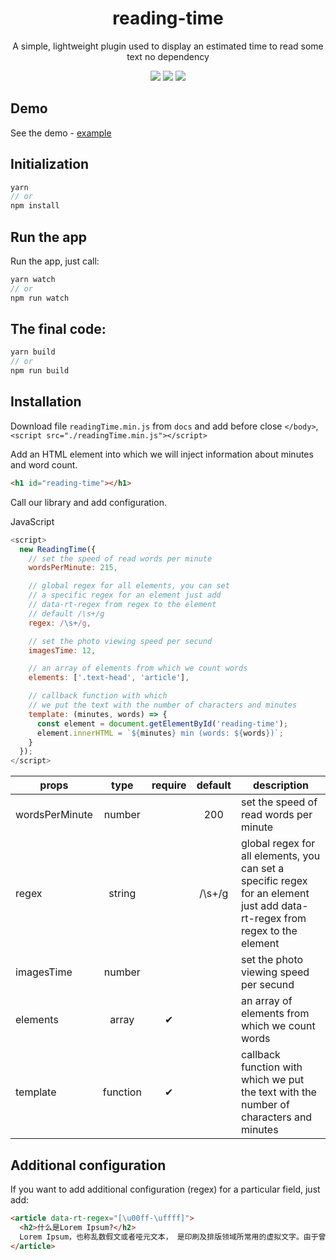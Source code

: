 <h1 align="center">reading-time</h1>

<p align="center">
  A simple, lightweight plugin used to display an estimated time to read some text no dependency
</p>

<p align="center">
  <img src="https://img.shields.io/github/package-json/v/tomik23/reading-time">
  <img src="https://img.shields.io/github/size/tomik23/reading-time/docs/readingTime.min.js">
  <a href="LICENSE">
    <img src="https://img.shields.io/badge/License-MIT-green.svg">
  </a>
</p>

## Demo

See the demo - [example](https://tomik23.github.io/reading-time/)


## Initialization
```js
yarn
// or
npm install
```

## Run the app
Run the app, just call:

```js
yarn watch
// or
npm run watch
```

## The final code:
```js
yarn build
// or
npm run build
```

## Installation
Download file `readingTime.min.js` from `docs` and add before close `</body>`, `<script src="./readingTime.min.js"></script>`

Add an HTML element into which we will inject information about minutes and word count.
```html
<h1 id="reading-time"></h1>
```
Call our library and add configuration.

JavaScript
```js
<script>
  new ReadingTime({
    // set the speed of read words per minute
    wordsPerMinute: 215,

    // global regex for all elements, you can set
    // a specific regex for an element just add 
    // data-rt-regex from regex to the element
    // default /\s+/g
    regex: /\s+/g,

    // set the photo viewing speed per secund
    imagesTime: 12,

    // an array of elements from which we count words
    elements: ['.text-head', 'article'],

    // callback function with which
    // we put the text with the number of characters and minutes
    template: (minutes, words) => {
      const element = document.getElementById('reading-time');
      element.innerHTML = `${minutes} min (words: ${words})`;
    }
  });
</script>
```
props | type | require | default | description
----- | :---: | :-----: | :-----: | -----------
wordsPerMinute | number |   | 200 | set the speed of read words per minute
regex | string |    | /\s+/g | global regex for all elements, you can set a specific regex for an element just add data-rt-regex from regex to the element
imagesTime | number |   |   | set the photo viewing speed per secund
elements | array | ✔ |   | an array of elements from which we count words
template | function | ✔ |    | callback function with which we put the text with the number of characters and minutes

## Additional configuration
If you want to add additional configuration (regex) for a particular field, just add:

```HTML
<article data-rt-regex="[\u00ff-\uffff]">
  <h2>什么是Lorem Ipsum?</h2>
  Lorem Ipsum，也称乱数假文或者哑元文本， 是印刷及排版领域所常用的虚拟文字。由于曾经一台匿名的打印机刻意打乱了一盒印刷字体从而造出一本字体样品书，Lorem Ipsum从西元15世纪起就被作为此领域的标准文本使用。它不仅延续了五个世纪，还通过了电子排版的挑战，其雏形却依然保存至今。在1960年代，”Leatraset”公司发布了印刷着Lorem Ipsum段落的纸张，从而广泛普及了它的使用。最近，计算机桌面出版软件”Aldus PageMaker”也通过同样的方式使Lorem Ipsum落入大众的视野。
</article>
```